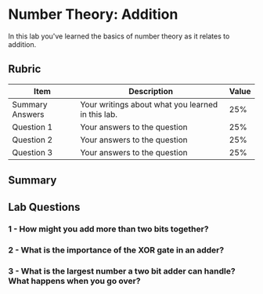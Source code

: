 # Number Theory: Addition

In this lab you've learned the basics of number theory as it relates to addition.

## Rubric

| Item | Description | Value |
| ---- | ----------- | ----- |
| Summary Answers | Your writings about what you learned in this lab. | 25% |
| Question 1 | Your answers to the question | 25% |
| Question 2 | Your answers to the question | 25% |
| Question 3 | Your answers to the question | 25% |

## Summary


## Lab Questions

### 1 - How might you add more than two bits together?

### 2 - What is the importance of the XOR gate in an adder?

### 3 - What is the largest number a two bit adder can handle? What happens when you go over?

